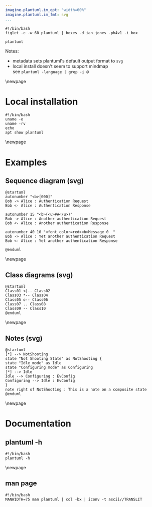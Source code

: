 ```yaml
---
imagine.plantuml.im_opt: "width=60%"
imagine.plantuml.im_fmt: svg
...
```


```{.shebang im_out="stdout"}
#!/bin/bash
figlet -c -w 60 plantuml | boxes -d ian_jones -ph4v1 -i box
```

```imagine
plantuml
```

Notes:

- metadata sets plantuml's default output format to `svg`
- local install doesn't seem to support mindmap  
  see `plantuml -language | grep -i @`

\newpage

# Local installation

```{.shebang im_out="stdout"}
#!/bin/bash
uname -o
uname -rv
echo
apt show plantuml
```

\newpage

# Examples

## Sequence diagram (svg)

```plantuml
@startuml
autonumber "<b>[000]"
Bob -> Alice : Authentication Request
Bob <- Alice : Authentication Response

autonumber 15 "<b>(<u>##</u>)"
Bob -> Alice : Another authentication Request
Bob <- Alice : Another authentication Response

autonumber 40 10 "<font color=red><b>Message 0  "
Bob -> Alice : Yet another authentication Request
Bob <- Alice : Yet another authentication Response

@enduml
```

\newpage

## Class diagrams (svg)

```plantuml
@startuml
Class01 <|-- Class02
Class03 *-- Class04
Class05 o-- Class06
Class07 .. Class08
Class09 -- Class10
@enduml
```

\newpage

## Notes (svg)

```plantuml
@startuml
[*] --> NotShooting
state "Not Shooting State" as NotShooting {
state "Idle mode" as Idle
state "Configuring mode" as Configuring
[*] --> Idle
Idle --> Configuring : EvConfig
Configuring --> Idle : EvConfig
}
note right of NotShooting : This is a note on a composite state
@enduml
```

\newpage

# Documentation

## plantuml -h

```{.shebang im_out="stdout"}
#!/bin/bash
plantuml -h
```

\newpage

## man page

```{.shebang im_out="stdout"}
#!/bin/bash
MANWIDTH=75 man plantuml | col -bx | iconv -t ascii//TRANSLIT
```
